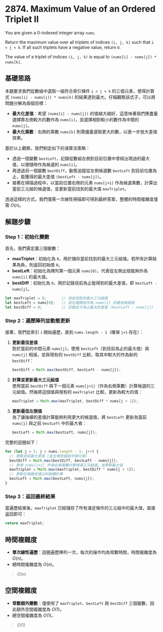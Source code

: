 # 2874. Maximum Value of an Ordered Triplet II

You are given a 0-indexed integer array `nums`.

Return the maximum value over all triplets of indices `(i, j, k)` such 
that `i < j < k`. If all such triplets have a negative value, return `0`.

The value of a triplet of indices `(i, j, k)` is equal to `(nums[i] - nums[j]) * nums[k]`.

## 基礎思路

本題要求我們從數組中選取一組符合索引條件 `i < j < k` 的三個元素，使得計算式 `(nums[i] - nums[j]) * nums[k]` 的結果達到最大。仔細觀察該式子，可以將問題分解為兩個目標：

- **最大化差值**：希望 `(nums[i] - nums[j])` 的值越大越好，這意味著我們應盡量選擇靠左側較大的數作為 `nums[i]`，並選擇相對較小的數作為中間的 `nums[j]`。
- **最大化乘數**：右側的乘數 `nums[k]` 則需儘量選取更大的數，以進一步放大差值效果。

基於以上觀察，我們制定如下的演算法策略：

- 透過一個變數 `bestLeft`，記錄從數組左側到目前位置中曾經出現過的最大值，以便隨時作為候選的 `nums[i]`。
- 再透過另一個變數 `bestDiff`，動態追蹤從左側候選數 `bestLeft` 到目前位置為止，能獲得的最大差值 `(bestLeft - nums[j])`。
- 接著在掃描過程中，以當前位置右側的元素 `nums[j+1]` 作為候選乘數，計算出當前三元組的候選值，並更新當前找到的最大值 `maxTriplet`。

透過這樣的方式，我們僅需一次線性掃描即可得到最終答案，整體的時間複雜度僅需 $O(n)$。

## 解題步驟

### Step 1：初始化變數

首先，我們需定義三個變數：
- **maxTriplet**：初始化為 `0`，用於儲存當前找到的最大三元組值。若所有計算結果為負，則返回初始值 `0`。
- **bestLeft**：初始化為陣列第一個元素 `nums[0]`，代表從左側出發能夠作為 `nums[i]` 的最大值。
- **bestDiff**：初始化為 `0`，用於記錄目前為止能得到的最大差值，即 `bestLeft - nums[j]`。

```typescript
let maxTriplet = 0;       // 目前找到的最大三元組值
let bestLeft = nums[0];   // 從左邊開始作為 nums[i] 的最佳候選值
let bestDiff = 0;         // 記錄迄今為止最大的差值 (bestLeft - nums[j])
```

### Step 2：遍歷陣列並動態更新

接著，我們從索引 `1` 開始遍歷，直到 `nums.length - 1`（確保 `j+1` 存在）：

1. **更新最佳差值**  
   對於當前的中間元素 `nums[j]`，使用 `bestLeft`（到目前為止的最大值）與 `nums[j]` 相減，並與現有的 `bestDiff` 比較，取其中較大的作為新的 `bestDiff`：
   ```typescript
   bestDiff = Math.max(bestDiff, bestLeft - nums[j]);
   ```

2. **計算並更新最大三元組值**  
   使用當前 `bestDiff` 與下一個元素 `nums[j+1]`（作為右側乘數）計算候選的三元組值。然後將這個值與現有的 `maxTriplet` 比較，更新為較大的值：
   ```typescript
   maxTriplet = Math.max(maxTriplet, bestDiff * nums[j + 1]);
   ```

3. **更新最佳左側值**  
   為了讓後續的差值計算能夠利用更大的候選值，將 `bestLeft` 更新為當前 `nums[j]` 與之前 `bestLeft` 中的最大者：
   ```typescript
   bestLeft = Math.max(bestLeft, nums[j]);
   ```

完整的迴圈如下：

```typescript
for (let j = 1; j < nums.length - 1; j++) {
  // 更新目前最大差值 (從左側到當前中間元素)
  bestDiff = Math.max(bestDiff, bestLeft - nums[j]);
  // 使用 nums[j+1] 作為右側乘數計算候選三元組值，並更新最大值
  maxTriplet = Math.max(maxTriplet, bestDiff * nums[j + 1]);
  // 更新左側最佳值以利後續計算
  bestLeft = Math.max(bestLeft, nums[j]);
}
```

### Step 3：返回最終結果

當遍歷結束後，`maxTriplet` 已經儲存了所有滿足條件的三元組中的最大值，直接返回即可：

```typescript
return maxTriplet;
```

## 時間複雜度

- **單次線性遍歷**：迴圈遍歷陣列一次，每次的操作均為常數時間，時間複雜度為 $O(n)$。
- 總時間複雜度為 $O(n)$。

> $O(n)$

## 空間複雜度

- **常數額外變數**：僅使用了 `maxTriplet`、`bestLeft` 與 `bestDiff` 三個變數，因此額外空間複雜度為 $O(1)$。
- 總空間複雜度為 $O(1)$。

> $O(1)$
